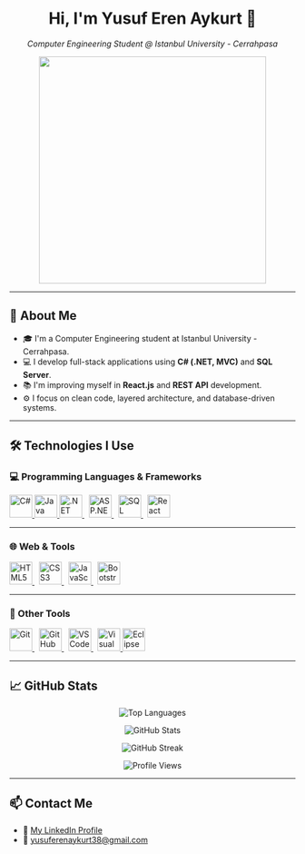 <h1 align="center">Hi, I'm Yusuf Eren Aykurt 👋</h1>

<p align="center">
  <em>Computer Engineering Student @ Istanbul University - Cerrahpasa</em>
</p>

<p align="center">
  <img src="https://c.tenor.com/IieZUsqoYCwAAAAd/tenor.gif" width="400"/>
</p>

---

## 🚀 About Me

- 🎓 I'm a Computer Engineering student at Istanbul University - Cerrahpasa.  
- 💻 I develop full-stack applications using **C# (.NET, MVC)** and **SQL Server**.  
- 📚 I'm improving myself in **React.js** and **REST API** development.  
- ⚙️ I focus on clean code, layered architecture, and database-driven systems.  

---

## 🛠️ Technologies I Use

### 💻 Programming Languages & Frameworks

<p align="left">
  <a href="https://learn.microsoft.com/en-us/dotnet/csharp/" target="_blank" title="C#">
  <img src="https://cdn.jsdelivr.net/gh/devicons/devicon/icons/csharp/csharp-original.svg" alt="C#" width="40" height="40"/>
</a>
 <a href="https://www.java.com/" target="_blank" title="Java">
    <img src="https://cdn.jsdelivr.net/gh/devicons/devicon/icons/java/java-original.svg" alt="Java" width="40" height="40"/>
  </a>
  <a href="https://dotnet.microsoft.com/" target="_blank" title=".NET">
    <img src="https://cdn.jsdelivr.net/gh/devicons/devicon/icons/dot-net/dot-net-original.svg" alt=".NET" width="40" height="40"/>
  </a>
  &nbsp;
  <a href="https://learn.microsoft.com/en-us/aspnet/core/mvc/overview?view=aspnetcore-8.0" target="_blank" title="ASP.NET MVC">
    <img src="https://cdn.jsdelivr.net/gh/devicons/devicon/icons/dotnetcore/dotnetcore-original.svg" alt="ASP.NET MVC" width="40" height="40"/>
  </a>
  &nbsp;
  <a href="https://www.microsoft.com/en-us/sql-server/" target="_blank" title="SQL Server">
    <img src="https://cdn.jsdelivr.net/gh/devicons/devicon/icons/microsoftsqlserver/microsoftsqlserver-plain.svg" alt="SQL Server" width="40" height="40"/>
  </a>
  &nbsp;
  <a href="https://react.dev/" target="_blank" title="React">
    <img src="https://cdn.jsdelivr.net/gh/devicons/devicon/icons/react/react-original.svg" alt="React" width="40" height="40"/>
  </a>
</p>

---

### 🌐 Web & Tools

<p align="left">
  <a href="https://developer.mozilla.org/en-US/docs/Web/HTML" target="_blank" title="HTML5">
    <img src="https://cdn.jsdelivr.net/gh/devicons/devicon/icons/html5/html5-original.svg" alt="HTML5" width="40" height="40"/>
  </a>
  &nbsp;
  <a href="https://developer.mozilla.org/en-US/docs/Web/CSS" target="_blank" title="CSS3">
    <img src="https://cdn.jsdelivr.net/gh/devicons/devicon/icons/css3/css3-original.svg" alt="CSS3" width="40" height="40"/>
  </a>
  &nbsp;
  <a href="https://developer.mozilla.org/en-US/docs/Web/JavaScript" target="_blank" title="JavaScript">
    <img src="https://cdn.jsdelivr.net/gh/devicons/devicon/icons/javascript/javascript-original.svg" alt="JavaScript" width="40" height="40"/>
  </a>
  &nbsp;
  <a href="https://getbootstrap.com/" target="_blank" title="Bootstrap 5">
    <img src="https://cdn.jsdelivr.net/gh/devicons/devicon/icons/bootstrap/bootstrap-original.svg" alt="Bootstrap" width="40" height="40"/>
  </a>
</p>

---

### 🧰 Other Tools

<p align="left">
  <a href="https://git-scm.com/" target="_blank" title="Git">
    <img src="https://cdn.jsdelivr.net/gh/devicons/devicon/icons/git/git-original.svg" alt="Git" width="40" height="40"/>
  </a>
  &nbsp;
  <a href="https://github.com/" target="_blank" title="GitHub">
    <img src="https://cdn.jsdelivr.net/gh/devicons/devicon/icons/github/github-original.svg" alt="GitHub" width="40" height="40"/>
  </a>
  &nbsp;
  <a href="https://code.visualstudio.com/" target="_blank" title="Visual Studio Code">
    <img src="https://cdn.jsdelivr.net/gh/devicons/devicon/icons/vscode/vscode-original.svg" alt="VS Code" width="40" height="40"/>
  </a>
  &nbsp;
  <a href="https://visualstudio.microsoft.com/" target="_blank" title="Visual Studio">
    <img src="https://cdn.jsdelivr.net/gh/devicons/devicon/icons/visualstudio/visualstudio-plain.svg" alt="Visual Studio" width="40" height="40"/>
  </a>
  <a href="https://www.eclipse.org/" target="_blank" title="Eclipse">
    <img src="https://cdn.jsdelivr.net/gh/devicons/devicon/icons/eclipse/eclipse-original.svg" alt="Eclipse" width="40" height="40"/>
  </a>
</p>

---

## 📈 GitHub Stats

<p align="center">
  <img src="https://github-readme-stats.vercel.app/api/top-langs/?username=yusuferenaykurtt&layout=compact&theme=tokyonight" alt="Top Languages" />
</p>

<p align="center">
  <img src="https://github-readme-stats.vercel.app/api?username=yusuferenaykurtt&show_icons=true&theme=tokyonight" alt="GitHub Stats" />
</p>

<p align="center">
  <img src="https://github-readme-streak-stats.herokuapp.com/?user=yusuferenaykurtt&theme=tokyonight" alt="GitHub Streak" />
</p>

<p align="center">
  <img src="https://komarev.com/ghpvc/?username=yusuferenaykurtt&label=Profile%20Views&color=blue&style=flat" alt="Profile Views" />
</p>

---

## 📫 Contact Me

- 🔗 [My LinkedIn Profile](https://www.linkedin.com/in/yusuf-eren-aykurt-693b4630b)
- 📧 yusuferenaykurt38@gmail.com
